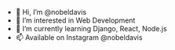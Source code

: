 - 👋 Hi, I’m @nobeldavis
- 👀 I’m interested in Web Development
- 🌱 I’m currently learning Django, React, Node.js
- 📫 Available on Instagram @nobeldavis

<!---
nobeldavis/nobeldavis is a ✨ special ✨ repository because its `README.md` (this file) appears on your GitHub profile.
You can click the Preview link to take a look at your changes.
--->
